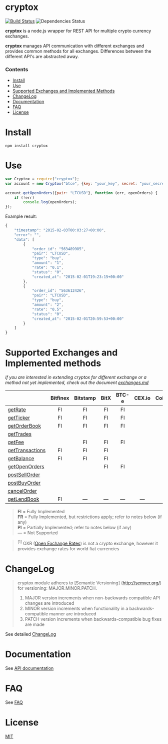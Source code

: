 cryptox
=======
[![Build Status](https://travis-ci.org/dutu/cryptox.svg)](https://travis-ci.org/dutu/cryptox/) ![Dependencies Status](https://david-dm.org/dutu/cryptox.svg)


**cryptox** is a node.js wrapper for REST API for multiple crypto currency exchanges.

**cryptox** manages API communication with different exchanges and  provides common methods for all exchanges. Differences between the different API's are abstracted away.


### Contents
* [Install](#install)
* [Use](#use)
* [Supported Exchanges and Implemented Methods](#supported-exchanges-and-implemented-methods)
* [ChangeLog](#changelog)
* [Documentation](#documentation)
* [FAQ](#faq)
* [License](#license) 



# Install #

    npm install cryptox



# Use #

```js
var Cryptox = require("cryptox");
var account = new Cryptox("btce", {key: "your_key", secret: "your_secret"});
	
account.getOpenOrders({pair: "LTCUSD"}, function (err, openOrders) {
    if (!err)
	    console.log(openOrders);
});
```

Example result:
```js
{
    "timestamp": "2015-02-03T00:03:27+00:00",
    "error": "",
    "data": [
        {
            "order_id": "563489985",
            "pair": "LTCUSD",
            "type": "buy",
            "amount": "1",
            "rate": "0.1",
            "status": "0",
            "created_at": "2015-02-01T19:23:15+00:00"
        },
        {
            "order_id": "563612426",
            "pair": "LTCUSD",
            "type": "buy",
            "amount": "2",
            "rate": "0.5",
            "status": "0",
            "created_at": "2015-02-01T20:59:53+00:00"
        }        
    ]
}
```



# Supported Exchanges and Implemented methods #
*if you are interested in extending cryptox for different exchange or a method not yet implemented, check out the document [exchanges.md](exchanges.md)*

|                                                            |Bitfinex|Bitstamp      |BitX|BTC-e|CEX.io|Coinbase|Poloniex|OXR <sup>[1]</sup>|
|   ---                                                      |  :-:   |  :-:         |:-: | :-: | :-:  |   :-:  |  :-:   |    :-:           |
|[getRate](docs/api_documentation.md#getrate)                |   FI   |   FI         | FI | FI  |      |   FI   |   FI   |     FI           | 
|[getTicker](docs/api_documentation.md#getticker)            |   FI   |   FI         | FI | FI  |      |   FI   |   FI   |      —           |
|[getOrderBook](docs/api_documentation.md#getorderbook)      |   FI   |   FI         | FI | FI  |      |   FI   |   FI   |      —           |
|[getTrades](docs/api_documentation.md#gettrades)            |        |              |    |     |      |   FI   |        |      —           |
|[getFee](docs/api_documentation.md#getfee)                  |        |   FI         | FI | FI  |      |        |        |      —           |
|[getTransactions](docs/api_documentation.md#gettransactions)|   FI   |   FI         | FI |     |      |        |        |      —           |
|[getBalance](docs/api_documentation.md#getbalance)          |   FI   |   FI         | FI |     |      |   FI   |   FI   |      —           |
|[getOpenOrders](docs/api_documentation.md#getopenorders)    |        |              | FI | FI  |      |        |        |      —           |
|[postSellOrder](docs/api_documentation.md#postsellorder)    |        |              |    |     |      |        |        |      —           |
|[postBuyOrder](docs/api_documentation.md#postbuyorder)      |        |              |    |     |      |        |        |      —           |
|[cancelOrder](docs/api_documentation.md#cancelorder)        |        |              |    |     |      |        |        |      —           |
|[getLendBook](docs/api_documentation.md#getlendbook)        |   FI   |    —         | —  |  —  |  —   |   —    |        |      —           |

> **FI** = Fully Implemented  
> **FR** = Fully Implemented, but restrictions apply; refer to notes below (if any)  
> **PI** = Partially Implemented; refer to notes below (if any)  
> **—** = Not Supported    

><sup>[1]</sup> OXR ([Open Exchange Rates](https://openexchangerates.org/)) is not a crypto exchange, however it provides exchange rates for world fiat currencies     



# ChangeLog

> cryptox module adheres to [Semantic Versioning] (http://semver.org/) for versioning: MAJOR.MINOR.PATCH.  
> 1. MAJOR version increments when non-backwards compatible API changes are introduced  
> 2. MINOR version increments when functionality in a backwards-compatible manner are introduced  
> 3. PATCH version increments when backwards-compatible bug fixes are made  


See detailed [ChangeLog](CHANGELOG.md)


# Documentation

See [API documentation](docs/api_documentation.md)

# FAQ

See [FAQ](docs/faq.md)

# License #

[MIT](LICENSE)